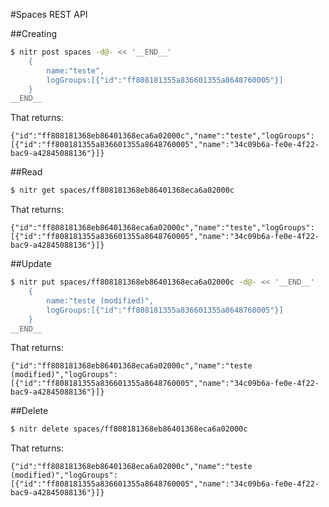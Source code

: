 #Spaces REST API

##Creating

``` bash
$ nitr post spaces -d@- << '__END__' 
    {
        name:"teste",
        logGroups:[{"id":"ff808181355a836601355a8648760005"}]
    }
__END__
```

That returns:

```
{"id":"ff808181368eb86401368eca6a02000c","name":"teste","logGroups":[{"id":"ff808181355a836601355a8648760005","name":"34c09b6a-fe0e-4f22-bac9-a42845088136"}]}
```

##Read

``` bash
$ nitr get spaces/ff808181368eb86401368eca6a02000c
```

That returns:

```
{"id":"ff808181368eb86401368eca6a02000c","name":"teste","logGroups":[{"id":"ff808181355a836601355a8648760005","name":"34c09b6a-fe0e-4f22-bac9-a42845088136"}]}
```

##Update

``` bash
$ nitr put spaces/ff808181368eb86401368eca6a02000c -d@- << '__END__' 
    {
        name:"teste (modified)",
        logGroups:[{"id":"ff808181355a836601355a8648760005"}]
    }
__END__
```

That returns:

```
{"id":"ff808181368eb86401368eca6a02000c","name":"teste (modified)","logGroups":[{"id":"ff808181355a836601355a8648760005","name":"34c09b6a-fe0e-4f22-bac9-a42845088136"}]}
```

##Delete

``` bash
$ nitr delete spaces/ff808181368eb86401368eca6a02000c
```

That returns:

```
{"id":"ff808181368eb86401368eca6a02000c","name":"teste (modified)","logGroups":[{"id":"ff808181355a836601355a8648760005","name":"34c09b6a-fe0e-4f22-bac9-a42845088136"}]}
```
